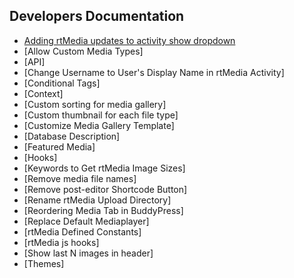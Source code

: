 ## Developers Documentation

* [Adding rtMedia updates to activity show dropdown](getting_started/settings/other-settings.md)
* [Allow Custom Media Types]
* [API]
* [Change Username to User's Display Name in rtMedia Activity]
* [Conditional Tags]
* [Context]
* [Custom sorting for media gallery]
* [Custom thumbnail for each file type]
* [Customize Media Gallery Template]
* [Database Description]
* [Featured Media]
* [Hooks]
* [Keywords to Get rtMedia Image Sizes]
* [Remove media file names]
* [Remove post-editor Shortcode Button]
* [Rename rtMedia Upload Directory]
* [Reordering Media Tab in BuddyPress]
* [Replace Default Mediaplayer]
* [rtMedia Defined Constants]
* [rtMedia js hooks]
* [Show last N images in header]
* [Themes]
